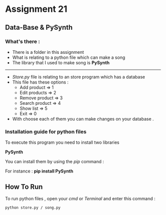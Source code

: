 # Assignment 21

## Data-Base & PySynth

### What's there :

- There is a folder in this assignment
- What is relating to a python file which can make a song
- The library that I used to make song is **PySynth**
- --------------------------------------------------------------
- *Store.py* file is relating to an store program which has a database 
- This file has these options :
  - Add product => 1
  - Edit products => 2
  - Remove product => 3
  - Search product => 4
  - Show list => 5
  - Exit => 0
- With choose each of them you can make changes on your database .



### Installation guide for python files
To execute this program you need to install two libraries

**PySynth** 

You can install them by using the *pip* command :

For instance :
**pip install PySynth**


## How To Run

To run python files , open your *cmd* or *Terminal* and enter this command :

```
python store.py / song.py
```

